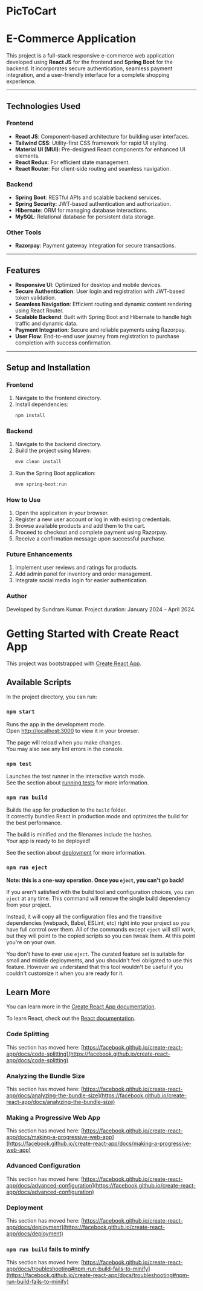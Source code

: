 # PicToCart

# E-Commerce Application  

This project is a full-stack responsive e-commerce web application developed using **React JS** for the frontend and **Spring Boot** for the backend. It incorporates secure authentication, seamless payment integration, and a user-friendly interface for a complete shopping experience.

---

## Technologies Used

### Frontend
- **React JS**: Component-based architecture for building user interfaces.
- **Tailwind CSS**: Utility-first CSS framework for rapid UI styling.
- **Material UI (MUI)**: Pre-designed React components for enhanced UI elements.
- **React Redux**: For efficient state management.
- **React Router**: For client-side routing and seamless navigation.

### Backend
- **Spring Boot**: RESTful APIs and scalable backend services.
- **Spring Security**: JWT-based authentication and authorization.
- **Hibernate**: ORM for managing database interactions.
- **MySQL**: Relational database for persistent data storage.

### Other Tools
- **Razorpay**: Payment gateway integration for secure transactions.

---

## Features
- **Responsive UI**: Optimized for desktop and mobile devices.
- **Secure Authentication**: User login and registration with JWT-based token validation.
- **Seamless Navigation**: Efficient routing and dynamic content rendering using React Router.
- **Scalable Backend**: Built with Spring Boot and Hibernate to handle high traffic and dynamic data.
- **Payment Integration**: Secure and reliable payments using Razorpay.
- **User Flow**: End-to-end user journey from registration to purchase completion with success confirmation.

---

## Setup and Installation

### Frontend
1. Navigate to the frontend directory.
2. Install dependencies:
   ```bash
   npm install
### Backend
1. Navigate to the backend directory.
2. Build the project using Maven:
   ```bash
   mvn clean install
3. Run the Spring Boot application:
   ```bash
   mvn spring-boot:run
### How to Use
1. Open the application in your browser.
2. Register a new user account or log in with existing credentials.
3. Browse available products and add them to the cart.
4. Proceed to checkout and complete payment using Razorpay.
5. Receive a confirmation message upon successful purchase.

### Future Enhancements
1. Implement user reviews and ratings for products.
2. Add admin panel for inventory and order management.
3. Integrate social media login for easier authentication.

### Author
   Developed by Sundram Kumar.
   Project duration: January 2024 – April 2024.










# Getting Started with Create React App

This project was bootstrapped with [Create React App](https://github.com/facebook/create-react-app).

## Available Scripts

In the project directory, you can run:

### `npm start`

Runs the app in the development mode.\
Open [http://localhost:3000](http://localhost:3000) to view it in your browser.

The page will reload when you make changes.\
You may also see any lint errors in the console.

### `npm test`

Launches the test runner in the interactive watch mode.\
See the section about [running tests](https://facebook.github.io/create-react-app/docs/running-tests) for more information.

### `npm run build`

Builds the app for production to the `build` folder.\
It correctly bundles React in production mode and optimizes the build for the best performance.

The build is minified and the filenames include the hashes.\
Your app is ready to be deployed!

See the section about [deployment](https://facebook.github.io/create-react-app/docs/deployment) for more information.

### `npm run eject`

**Note: this is a one-way operation. Once you `eject`, you can't go back!**

If you aren't satisfied with the build tool and configuration choices, you can `eject` at any time. This command will remove the single build dependency from your project.

Instead, it will copy all the configuration files and the transitive dependencies (webpack, Babel, ESLint, etc) right into your project so you have full control over them. All of the commands except `eject` will still work, but they will point to the copied scripts so you can tweak them. At this point you're on your own.

You don't have to ever use `eject`. The curated feature set is suitable for small and middle deployments, and you shouldn't feel obligated to use this feature. However we understand that this tool wouldn't be useful if you couldn't customize it when you are ready for it.

## Learn More

You can learn more in the [Create React App documentation](https://facebook.github.io/create-react-app/docs/getting-started).

To learn React, check out the [React documentation](https://reactjs.org/).

### Code Splitting

This section has moved here: [https://facebook.github.io/create-react-app/docs/code-splitting](https://facebook.github.io/create-react-app/docs/code-splitting)

### Analyzing the Bundle Size

This section has moved here: [https://facebook.github.io/create-react-app/docs/analyzing-the-bundle-size](https://facebook.github.io/create-react-app/docs/analyzing-the-bundle-size)

### Making a Progressive Web App

This section has moved here: [https://facebook.github.io/create-react-app/docs/making-a-progressive-web-app](https://facebook.github.io/create-react-app/docs/making-a-progressive-web-app)

### Advanced Configuration

This section has moved here: [https://facebook.github.io/create-react-app/docs/advanced-configuration](https://facebook.github.io/create-react-app/docs/advanced-configuration)

### Deployment

This section has moved here: [https://facebook.github.io/create-react-app/docs/deployment](https://facebook.github.io/create-react-app/docs/deployment)

### `npm run build` fails to minify

This section has moved here: [https://facebook.github.io/create-react-app/docs/troubleshooting#npm-run-build-fails-to-minify](https://facebook.github.io/create-react-app/docs/troubleshooting#npm-run-build-fails-to-minify)
